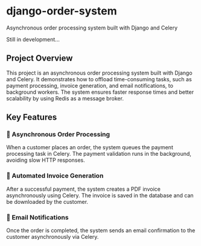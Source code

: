 # django-order-system
Asynchronous order processing system built with Django and Celery

Still in development...

## Project Overview

This project is an asynchronous order processing system built with Django and Celery. It demonstrates how to offload time-consuming tasks, such as payment processing, invoice generation, and email notifications, to background workers. The system ensures faster response times and better scalability by using Redis as a message broker.

## Key Features
### 🔄 Asynchronous Order Processing

When a customer places an order, the system queues the payment processing task in Celery.
The payment validation runs in the background, avoiding slow HTTP responses.

### 📄 Automated Invoice Generation

After a successful payment, the system creates a PDF invoice asynchronously using Celery.
The invoice is saved in the database and can be downloaded by the customer.

### 📧 Email Notifications

Once the order is completed, the system sends an email confirmation to the customer asynchronously via Celery.
